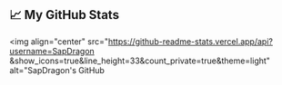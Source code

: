 ## &#x1f4c8; My GitHub Stats

<img align="center" src="https://github-readme-stats.vercel.app/api?username=SapDragon &show_icons=true&line_height=33&count_private=true&theme=light" alt="SapDragon's GitHub 
